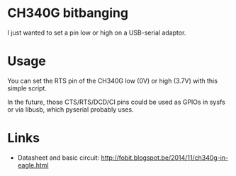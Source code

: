 CH340G bitbanging
=================

I just wanted to set a pin low or high on a USB-serial adaptor.

Usage
=====

You can set the RTS pin of the CH340G low (0V) or high (3.7V) with this simple script.

In the future, those CTS/RTS/DCD/CI pins could be used as GPIOs in sysfs or via
libusb, which pyserial probably uses.

Links
=====

* Datasheet and basic circuit: http://fobit.blogspot.be/2014/11/ch340g-in-eagle.html
